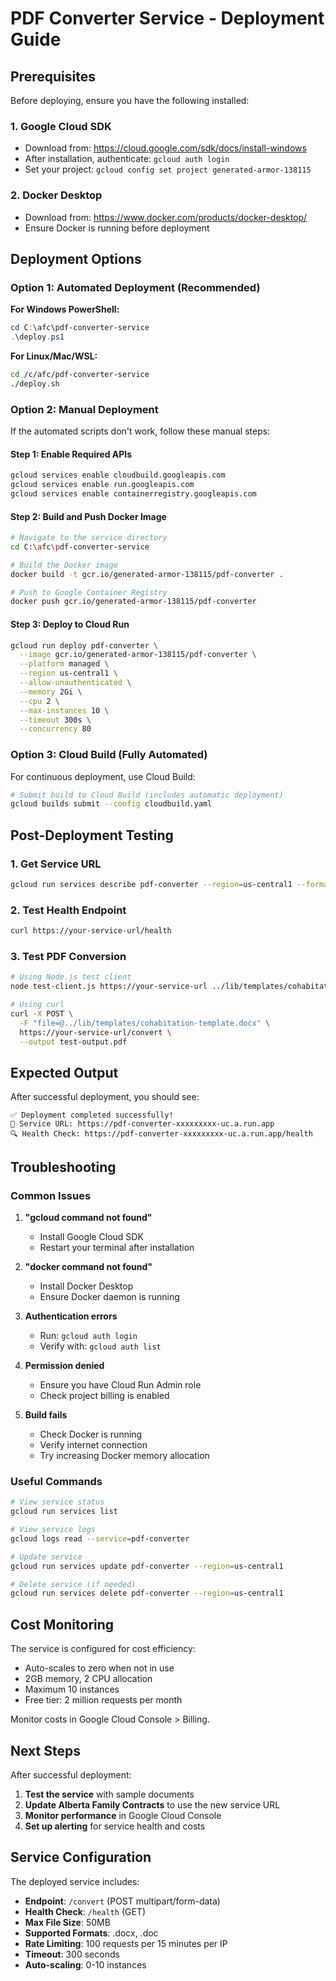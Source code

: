 # PDF Converter Service - Deployment Guide

## Prerequisites

Before deploying, ensure you have the following installed:

### 1. Google Cloud SDK
- Download from: https://cloud.google.com/sdk/docs/install-windows
- After installation, authenticate: `gcloud auth login`
- Set your project: `gcloud config set project generated-armor-138115`

### 2. Docker Desktop
- Download from: https://www.docker.com/products/docker-desktop/
- Ensure Docker is running before deployment

## Deployment Options

### Option 1: Automated Deployment (Recommended)

**For Windows PowerShell:**
```powershell
cd C:\afc\pdf-converter-service
.\deploy.ps1
```

**For Linux/Mac/WSL:**
```bash
cd /c/afc/pdf-converter-service
./deploy.sh
```

### Option 2: Manual Deployment

If the automated scripts don't work, follow these manual steps:

#### Step 1: Enable Required APIs
```bash
gcloud services enable cloudbuild.googleapis.com
gcloud services enable run.googleapis.com
gcloud services enable containerregistry.googleapis.com
```

#### Step 2: Build and Push Docker Image
```bash
# Navigate to the service directory
cd C:\afc\pdf-converter-service

# Build the Docker image
docker build -t gcr.io/generated-armor-138115/pdf-converter .

# Push to Google Container Registry
docker push gcr.io/generated-armor-138115/pdf-converter
```

#### Step 3: Deploy to Cloud Run
```bash
gcloud run deploy pdf-converter \
  --image gcr.io/generated-armor-138115/pdf-converter \
  --platform managed \
  --region us-central1 \
  --allow-unauthenticated \
  --memory 2Gi \
  --cpu 2 \
  --max-instances 10 \
  --timeout 300s \
  --concurrency 80
```

### Option 3: Cloud Build (Fully Automated)

For continuous deployment, use Cloud Build:

```bash
# Submit build to Cloud Build (includes automatic deployment)
gcloud builds submit --config cloudbuild.yaml
```

## Post-Deployment Testing

### 1. Get Service URL
```bash
gcloud run services describe pdf-converter --region=us-central1 --format="value(status.url)"
```

### 2. Test Health Endpoint
```bash
curl https://your-service-url/health
```

### 3. Test PDF Conversion
```bash
# Using Node.js test client
node test-client.js https://your-service-url ../lib/templates/cohabitation-template.docx

# Using curl
curl -X POST \
  -F "file=@../lib/templates/cohabitation-template.docx" \
  https://your-service-url/convert \
  --output test-output.pdf
```

## Expected Output

After successful deployment, you should see:

```
✅ Deployment completed successfully!
📍 Service URL: https://pdf-converter-xxxxxxxxx-uc.a.run.app
🔍 Health Check: https://pdf-converter-xxxxxxxxx-uc.a.run.app/health
```

## Troubleshooting

### Common Issues

1. **"gcloud command not found"**
   - Install Google Cloud SDK
   - Restart your terminal after installation

2. **"docker command not found"**
   - Install Docker Desktop
   - Ensure Docker daemon is running

3. **Authentication errors**
   - Run: `gcloud auth login`
   - Verify with: `gcloud auth list`

4. **Permission denied**
   - Ensure you have Cloud Run Admin role
   - Check project billing is enabled

5. **Build fails**
   - Check Docker is running
   - Verify internet connection
   - Try increasing Docker memory allocation

### Useful Commands

```bash
# View service status
gcloud run services list

# View service logs
gcloud logs read --service=pdf-converter

# Update service
gcloud run services update pdf-converter --region=us-central1

# Delete service (if needed)
gcloud run services delete pdf-converter --region=us-central1
```

## Cost Monitoring

The service is configured for cost efficiency:
- Auto-scales to zero when not in use
- 2GB memory, 2 CPU allocation
- Maximum 10 instances
- Free tier: 2 million requests per month

Monitor costs in Google Cloud Console > Billing.

## Next Steps

After successful deployment:

1. **Test the service** with sample documents
2. **Update Alberta Family Contracts** to use the new service URL
3. **Monitor performance** in Google Cloud Console
4. **Set up alerting** for service health and costs

## Service Configuration

The deployed service includes:
- **Endpoint**: `/convert` (POST multipart/form-data)
- **Health Check**: `/health` (GET)
- **Max File Size**: 50MB
- **Supported Formats**: .docx, .doc
- **Rate Limiting**: 100 requests per 15 minutes per IP
- **Timeout**: 300 seconds
- **Auto-scaling**: 0-10 instances
